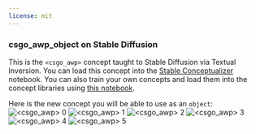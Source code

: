 ```yaml
---
license: mit
---
```

### csgo_awp_object on Stable Diffusion
This is the `<csgo_awp>` concept taught to Stable Diffusion via Textual Inversion. You can load this concept into the [Stable Conceptualizer](https://colab.research.google.com/github/huggingface/notebooks/blob/main/diffusers/stable_conceptualizer_inference.ipynb) notebook. You can also train your own concepts and load them into the concept libraries using [this notebook](https://colab.research.google.com/github/huggingface/notebooks/blob/main/diffusers/sd_textual_inversion_training.ipynb).

Here is the new concept you will be able to use as an `object`:
![<csgo_awp> 0](https://huggingface.co/sd-concepts-library/csgo-awp-object/resolve/main/concept_images/1.jpeg)
![<csgo_awp> 1](https://huggingface.co/sd-concepts-library/csgo-awp-object/resolve/main/concept_images/2.jpeg)
![<csgo_awp> 2](https://huggingface.co/sd-concepts-library/csgo-awp-object/resolve/main/concept_images/0.jpeg)
![<csgo_awp> 3](https://huggingface.co/sd-concepts-library/csgo-awp-object/resolve/main/concept_images/3.jpeg)
![<csgo_awp> 4](https://huggingface.co/sd-concepts-library/csgo-awp-object/resolve/main/concept_images/4.jpeg)
![<csgo_awp> 5](https://huggingface.co/sd-concepts-library/csgo-awp-object/resolve/main/concept_images/5.jpeg)

